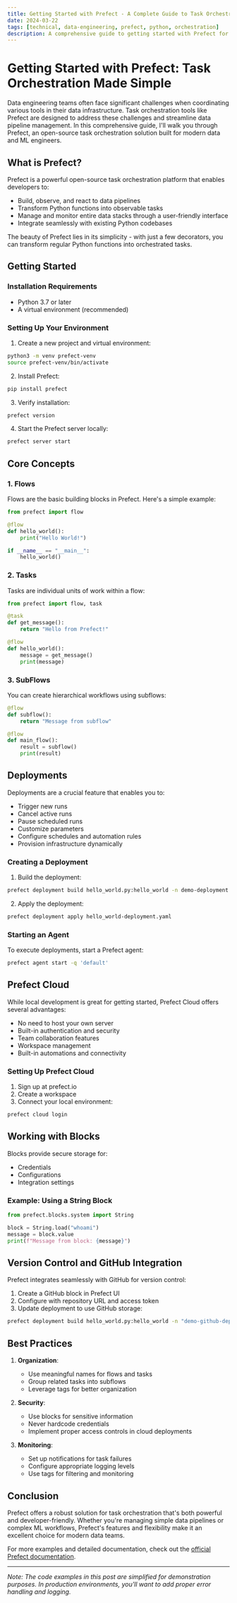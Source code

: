 ```yaml
---
title: Getting Started with Prefect - A Complete Guide to Task Orchestration
date: 2024-03-22
tags: [technical, data-engineering, prefect, python, orchestration]
description: A comprehensive guide to getting started with Prefect for task orchestration, including setup, flows, tasks, deployments, and cloud integration
---
```


# Getting Started with Prefect: Task Orchestration Made Simple

Data engineering teams often face significant challenges when coordinating various tools in their data infrastructure. Task orchestration tools like Prefect are designed to address these challenges and streamline data pipeline management. In this comprehensive guide, I'll walk you through Prefect, an open-source task orchestration solution built for modern data and ML engineers.

## What is Prefect?

Prefect is a powerful open-source task orchestration platform that enables developers to:
- Build, observe, and react to data pipelines
- Transform Python functions into observable tasks
- Manage and monitor entire data stacks through a user-friendly interface
- Integrate seamlessly with existing Python codebases

The beauty of Prefect lies in its simplicity - with just a few decorators, you can transform regular Python functions into orchestrated tasks.

## Getting Started

### Installation Requirements

- Python 3.7 or later
- A virtual environment (recommended)

### Setting Up Your Environment

1. Create a new project and virtual environment:
```bash
python3 -m venv prefect-venv
source prefect-venv/bin/activate
```

2. Install Prefect:
```bash
pip install prefect
```

3. Verify installation:
```bash
prefect version
```

4. Start the Prefect server locally:
```bash
prefect server start
```

## Core Concepts

### 1. Flows

Flows are the basic building blocks in Prefect. Here's a simple example:

```python
from prefect import flow

@flow
def hello_world():
    print("Hello World!")

if __name__ == "__main__":
    hello_world()
```

### 2. Tasks

Tasks are individual units of work within a flow:

```python
from prefect import flow, task

@task
def get_message():
    return "Hello from Prefect!"

@flow
def hello_world():
    message = get_message()
    print(message)
```

### 3. SubFlows

You can create hierarchical workflows using subflows:

```python
@flow
def subflow():
    return "Message from subflow"

@flow
def main_flow():
    result = subflow()
    print(result)
```

## Deployments

Deployments are a crucial feature that enables you to:
- Trigger new runs
- Cancel active runs
- Pause scheduled runs
- Customize parameters
- Configure schedules and automation rules
- Provision infrastructure dynamically

### Creating a Deployment

1. Build the deployment:
```bash
prefect deployment build hello_world.py:hello_world -n demo-deployment
```

2. Apply the deployment:
```bash
prefect deployment apply hello_world-deployment.yaml
```

### Starting an Agent

To execute deployments, start a Prefect agent:
```bash
prefect agent start -q 'default'
```

## Prefect Cloud

While local development is great for getting started, Prefect Cloud offers several advantages:
- No need to host your own server
- Built-in authentication and security
- Team collaboration features
- Workspace management
- Built-in automations and connectivity

### Setting Up Prefect Cloud

1. Sign up at prefect.io
2. Create a workspace
3. Connect your local environment:
```bash
prefect cloud login
```

## Working with Blocks

Blocks provide secure storage for:
- Credentials
- Configurations
- Integration settings

### Example: Using a String Block

```python
from prefect.blocks.system import String

block = String.load("whoami")
message = block.value
print(f"Message from block: {message}")
```

## Version Control and GitHub Integration

Prefect integrates seamlessly with GitHub for version control:

1. Create a GitHub block in Prefect UI
2. Configure with repository URL and access token
3. Update deployment to use GitHub storage:
```bash
prefect deployment build hello_world.py:hello_world -n "demo-github-deployment" -sb github/prefect-repo
```

## Best Practices

1. **Organization**:
   - Use meaningful names for flows and tasks
   - Group related tasks into subflows
   - Leverage tags for better organization

2. **Security**:
   - Use blocks for sensitive information
   - Never hardcode credentials
   - Implement proper access controls in cloud deployments

3. **Monitoring**:
   - Set up notifications for task failures
   - Configure appropriate logging levels
   - Use tags for filtering and monitoring

## Conclusion

Prefect offers a robust solution for task orchestration that's both powerful and developer-friendly. Whether you're managing simple data pipelines or complex ML workflows, Prefect's features and flexibility make it an excellent choice for modern data teams.

For more examples and detailed documentation, check out the [official Prefect documentation](https://docs.prefect.io/).

---

*Note: The code examples in this post are simplified for demonstration purposes. In production environments, you'll want to add proper error handling and logging.* 